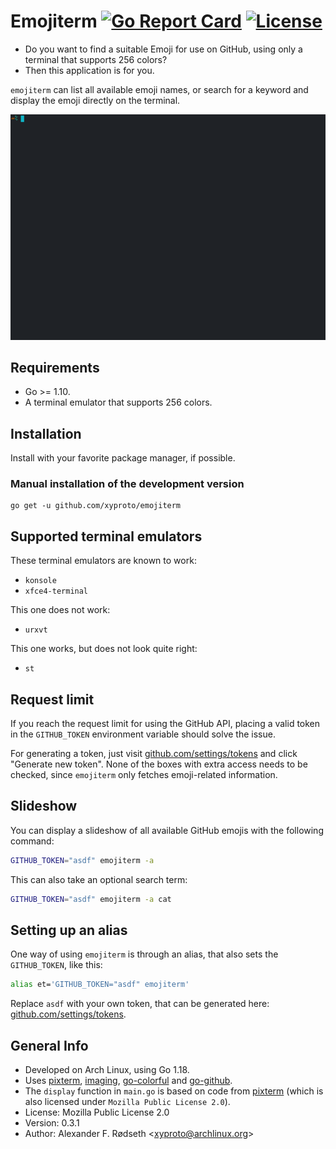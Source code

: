 # Emojiterm [![Go Report Card](https://goreportcard.com/badge/github.com/xyproto/emojiterm)](https://goreportcard.com/report/github.com/xyproto/emojiterm) [![License](https://img.shields.io/badge/License-MPL2-brightgreen)](https://raw.githubusercontent.com/xyproto/emojiterm/main/LICENSE)

* Do you want to find a suitable Emoji for use on GitHub, using only a terminal that supports 256 colors?
* Then this application is for you.

`emojiterm` can list all available emoji names, or search for a keyword and display the emoji directly on the terminal.

![recording](img/recording.gif)

## Requirements

* Go >= 1.10.
* A terminal emulator that supports 256 colors.

## Installation

Install with your favorite package manager, if possible.

### Manual installation of the development version

    go get -u github.com/xyproto/emojiterm

## Supported terminal emulators

These terminal emulators are known to work:

* `konsole`
* `xfce4-terminal`

This one does not work:

* `urxvt`

This one works, but does not look quite right:

* `st`

## Request limit

If you reach the request limit for using the GitHub API, placing a valid token in the `GITHUB_TOKEN` environment variable should solve the issue.

For generating a token, just visit [github.com/settings/tokens](https://github.com/settings/tokens) and click "Generate new token". None of the boxes with extra access needs to be checked, since `emojiterm` only fetches emoji-related information.

## Slideshow

You can display a slideshow of all available GitHub emojis with the following command:

```bash
GITHUB_TOKEN="asdf" emojiterm -a
```

This can also take an optional search term:

```bash
GITHUB_TOKEN="asdf" emojiterm -a cat
```

## Setting up an alias

One way of using `emojiterm` is through an alias, that also sets the `GITHUB_TOKEN`, like this:

```bash
alias et='GITHUB_TOKEN="asdf" emojiterm'
```

Replace `asdf` with your own token, that can be generated here: [github.com/settings/tokens](https://github.com/settings/tokens).

## General Info

* Developed on Arch Linux, using Go 1.18.
* Uses [pixterm](https://github.com/eliukblau/pixterm), [imaging](https://github.com/disintegration/imaging), [go-colorful](https://github.com/lucasb-eyer/go-colorful) and [go-github](https://github.com/google/go-github).
* The `display` function in `main.go` is based on code from [pixterm](https://github.com/eliukblau/pixterm) (which is also licensed under `Mozilla Public License 2.0`).
* License: Mozilla Public License 2.0
* Version: 0.3.1
* Author: Alexander F. Rødseth &lt;xyproto@archlinux.org&gt;
